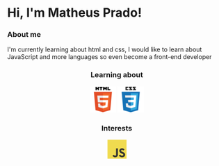 <h1>Hi, I'm Matheus Prado!</h1>
<h3>About me</h2> 
<p>I'm currently learning about html and css, I would like to learn about JavaScript and more languages so even become a front-end developer</p>
<h3 align="center">Learning about</h3>
<p align="center">  <a href="https://www.w3.org/html/" target="_blank"> <img src="https://raw.githubusercontent.com/devicons/devicon/master/icons/html5/html5-original-wordmark.svg" alt="html5" width="60" height="60"/></a> <a href="https://www.w3schools.com/css/" target="_blank"> <img src="https://raw.githubusercontent.com/devicons/devicon/master/icons/css3/css3-original-wordmark.svg" alt="css3" width="60" height="60"/> </a> </p>

<h3 align="center">Interests</h3>
<p align="center"> <img src="https://raw.githubusercontent.com/devicons/devicon/master/icons/javascript/javascript-original.svg" alt="javascript" width="45" height="45" </a>

